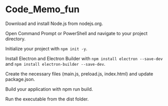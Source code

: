 # Code_Memo_fun

Download and install Node.js from nodejs.org.

Open Command Prompt or PowerShell and navigate to your project directory.

Initialize your project with `npm init -y`.

Install Electron and Electron Builder with `npm install electron --save-dev` and `npm install electron-builder --save-dev`.

Create the necessary files (main.js, preload.js, index.html) and update package.json.

Build your application with npm run build.

Run the executable from the dist folder.
